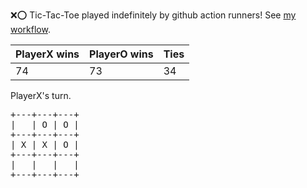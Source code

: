 :x::o: Tic-Tac-Toe played indefinitely by github action runners! See [my workflow](.github/workflows/play.yaml).

|PlayerX wins|PlayerO wins|Ties|
|-|-|-|
|74|73|34|

PlayerX's turn.

<pre>
+---+---+---+
|   | O | O |
+---+---+---+
| X | X | O |
+---+---+---+
|   |   |   |
+---+---+---+
</pre>